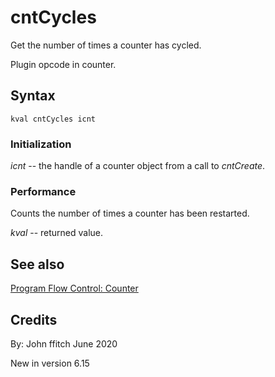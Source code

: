 <!--
id:cntCycles
category:Instrument Control:Sensing and Control
-->
# cntCycles
Get the number of times a counter has cycled.

Plugin opcode in counter.

## Syntax
``` csound-orc
kval cntCycles icnt
```

### Initialization

_icnt_ -- the handle of a counter object from a call to _cntCreate_.

### Performance

Counts the number of times a counter has been restarted.

_kval_ -- returned value.

## See also

[Program Flow Control: Counter](../../control/pgmctl)

## Credits

By: John ffitch June 2020

New in version 6.15
